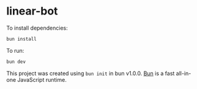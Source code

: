 # linear-bot

To install dependencies:

```bash
bun install
```

To run:

```bash
bun dev
```

This project was created using `bun init` in bun v1.0.0. [Bun](https://bun.sh) is a fast all-in-one JavaScript runtime.
